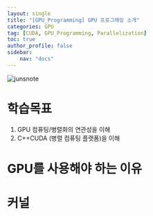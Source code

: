 ```yaml
---
layout: single
title: "[GPU_Programming] GPU 프로그래밍 소개"
categories: GPU
tag: [CUDA, GPU_Programming, Parallelization]
toc: true
author_profile: false
sidebar:
    nav: "docs"
---
```


![junsnote]({{site.url}}/images/nvidia.jpg)

<div class="notice--info">
    <h1>학습목표</h1>
    <ol>
        <li>GPU 컴퓨팅/병렬화의 연관성을 이해</li>
        <li>C++CUDA (병렬 컴퓨팅 플랫폼)을 이해</li>
    </ol>
</div>

# GPU를 사용해야 하는 이유


# 커널
